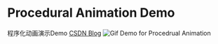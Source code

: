# Procedural Animation Demo
程序化动画演示Demo [CSDN Blog](https://blog.csdn.net/m0_62210253/article/details/133802127)
![Gif Demo for Procedrual Animation](Resorces/Demo.gif)